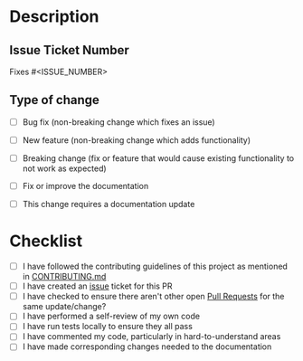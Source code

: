# Description

<!-- Include a summary of the change made and also list the dependencies that are required if any -->

## Issue Ticket Number

Fixes #<ISSUE_NUMBER>

<!-- Specify above which issue this fixes by referencing the issue number (`#<ISSUE_NUMBER>`) or issue URL. -->
<!-- Example: Fixes https://github.com/cloudinary-community/svelte-cloudinary/issues/<ISSUE_NUMBER> -->

## Type of change

<!-- Please select all options that are applicable. -->

- [ ] Bug fix (non-breaking change which fixes an issue)
- [ ] New feature (non-breaking change which adds functionality)
- [ ] Breaking change (fix or feature that would cause existing functionality to not work as expected)
- [ ] Fix or improve the documentation
- [ ] This change requires a documentation update


# Checklist

<!-- These must all be followed and checked. -->

- [ ] I have followed the contributing guidelines of this project as mentioned in [CONTRIBUTING.md](/CONTRIBUTING.md)
- [ ] I have created an [issue](https://github.com/cloudinary-community/svelte-cloudinary/issues) ticket for this PR
- [ ] I have checked to ensure there aren't other open [Pull Requests](https://github.com/cloudinary-community/svelte-cloudinary/pulls) for the same update/change?
- [ ] I have performed a self-review of my own code
- [ ] I have run tests locally to ensure they all pass
- [ ] I have commented my code, particularly in hard-to-understand areas
- [ ] I have made corresponding changes needed to the documentation
